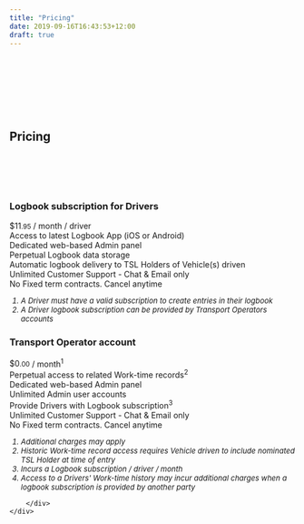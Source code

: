 ```yaml
---
title: "Pricing"
date: 2019-09-16T16:43:53+12:00
draft: true
---
```


<section class="section" style="padding-top: 100px; ">
    <div class="container is-fluid has-text-centered" style="padding-bottom: 60px;">
        <h2 class="title is-3">Pricing</h2>
    </div>
    <div class="container is-fluid">
        <div class="pricing-table">
            <div class="pricing-plan">
                <div class="plan-header">
                    <h3 class="title">Logbook subscription for Drivers</h3>
                </div>
                <div class="plan-price"><span class="plan-price-amount"><span
                        class="plan-price-currency">$</span>11<span style="font-size: smaller">.95</span></span> / month
                    / driver
                </div>
                <div class="plan-items">
                    <div class="plan-item">Access to latest Logbook App (iOS or Android)</div>
                    <div class="plan-item">Dedicated web-based Admin panel <a href="https://driver.logmate.co.nz"
                                                                              target="_blank"><span class="icon"><i
                            class="fa fa-sign-in"></i></span></a></div>
                    <div class="plan-item">Perpetual Logbook data storage</div>
                    <div class="plan-item">Automatic logbook delivery to TSL Holders of Vehicle(s) driven</div>
                    <div class="plan-item">Unlimited Customer Support - Chat &amp; Email only</div>
                    <div class="plan-item">No Fixed term contracts. Cancel anytime</div>
                </div>
                <div class="plan-footer" style="font-size: small; text-align: left; font-style: italic;">
                    <ol style="padding-left: 20px;">
                        <li>A Driver must have a valid subscription to create entries in their logbook</li>
                        <li>A Driver logbook subscription can be provided by Transport Operators accounts</li>
                    </ol>
                </div>
            </div>
            <div class="pricing-plan">
                <div class="plan-header">
                    <h3 class="title">Transport Operator account</h3>
                </div>
                <div class="plan-price"><span class="plan-price-amount"><span class="plan-price-currency">$</span>0<span
                        style="font-size: smaller">.00</span></span> / month<sup>1</sup></div>
                <div class="plan-items">
                    <div class="plan-item">Perpetual access to related Work-time records<sup>2</sup></div>
                    <div class="plan-item">Dedicated web-based Admin panel <a href="https://operator.logmate.co.nz"
                                                                              target="_blank"><span class="icon"><i
                            class="fa fa-sign-in"></i></span></a></div>
                    <div class="plan-item">Unlimited Admin user accounts</div>
                    <div class="plan-item">Provide Drivers with Logbook subscription<sup>3</sup></div>
                    <div class="plan-item">Unlimited Customer Support - Chat &amp; Email only</div>
                    <div class="plan-item">No Fixed term contracts. Cancel anytime</div>
                </div>
                <div class="plan-footer" style="font-size: small; text-align: left; font-style: italic;">
                    <ol style="padding-left: 20px;">
                        <li>Additional charges may apply</li>
                        <li>Historic Work-time record access requires Vehicle driven to include nominated TSL Holder at
                            time of entry
                        </li>
                        <li>Incurs a Logbook subscription / driver / month</li>
                        <li>Access to a Drivers' Work-time history may incur additional charges when a logbook
                            subscription is provided by another party
                        </li>
                    </ol>
                </div>
            </div>

        </div>
    </div>
</section>

